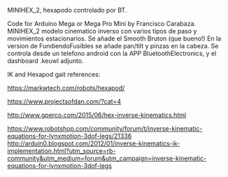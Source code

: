 MINIHEX_2, hexapodo controlado por BT.


Code for Arduino Mega or Mega Pro Mini by Francisco Carabaza.
MINIHEX_2 modelo cinematico inverso con varios tipos de paso y movimientos estacionarios. Se añade el Smooth Bruton (que bueno!)
En la version de FundiendoFusibles se añade pan/tilt y pinzas en la cabeza.
Se controla desde un telefono android con la APP BluetoothElectronics, y el dashboard .keuwl adjunto.

 IK and Hexapod gait references:
 
  https://markwtech.com/robots/hexapod/
  
  https://www.projectsofdan.com/?cat=4
  
  http://www.gperco.com/2015/06/hex-inverse-kinematics.html
  
  https://www.robotshop.com/community/forum/t/inverse-kinematic-equations-for-lynxmotion-3dof-legs/21336  http://arduin0.blogspot.com/2012/01/inverse-kinematics-ik-implementation.html?utm_source=rb-community&utm_medium=forum&utm_campaign=inverse-kinematic-equations-for-lynxmotion-3dof-legs
